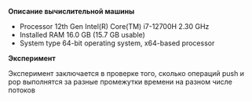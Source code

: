 **Описание вычислительной машины**

- Processor	12th Gen Intel(R) Core(TM) i7-12700H   2.30 GHz
- Installed RAM	16.0 GB (15.7 GB usable)
- System type	64-bit operating system, x64-based processor

**Эксперимент**

Эксперимент заключается в проверке того, сколько операций push и pop выполнятся за разные промежутки времени на разном числе потоков
